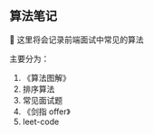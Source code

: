 <!--
 * @Description:
 * @Author: pengdaokuan
 * @LastEditors: pengdaokuan
 * @Date: 2020-06-27 16:53:36
 * @LastEditTime: 2021-12-13 13:22:47
-->

## 算法笔记

📝 这里将会记录前端面试中常见的算法

主要分为：

1. 《算法图解》
2. 排序算法
3. 常见面试题
4. 《剑指 offer》
5. leet-code

